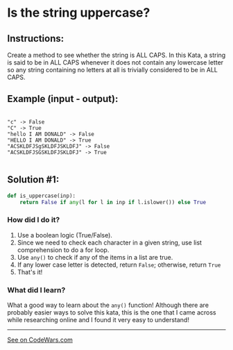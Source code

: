 <h1><strong>Is the string uppercase?</strong></h1>

<h2><strong>Instructions:</strong></h2>

<p>Create a method to see whether the string is ALL CAPS. In this Kata, a string is said to be in ALL CAPS whenever it does not contain any lowercase letter so any string containing no letters at all is trivially considered to be in ALL CAPS.
</p>

<h2><strong>Example (input - output):</strong></h2>
<pre>
 <code>
"c" -> False
"C" -> True
"hello I AM DONALD" -> False
"HELLO I AM DONALD" -> True
"ACSKLDFJSgSKLDFJSKLDFJ" -> False
"ACSKLDFJSGSKLDFJSKLDFJ" -> True
    </code>
</pre>

<h2><strong>Solution #1:</strong></h2>

``` python
def is_uppercase(inp):
    return False if any(l for l in inp if l.islower()) else True
```

<h3><b>How did I do it?</b></h3>
<p>
    <ol>
    <li>Use a boolean logic (True/False).</li>
    <li>Since we need to check each character in a given string, use list comprehension to do a for loop.</li>
    <li>Use <code>any()</code> to check if any of the items in a list are true.</li>
    <li>If any lower case letter is detected, return <code>False</code>; otherwise, return <code>True</code></li>
    <li>That's it!</li>
    </ol>
</p>

<h3><strong>What did I learn?</strong></h3>
<p>What a good way to learn about the <code>any()</code> function! Although there are probably easier ways to solve this kata, this is the one that I came across while researching online and I found it very easy to understand!</p>


<hr>
<a href='https://www.codewars.com/kata/56cd44e1aa4ac7879200010b/train/python'>See on CodeWars.com</a>